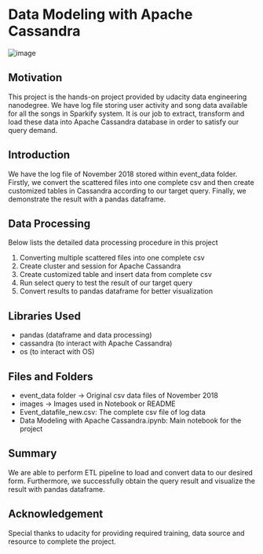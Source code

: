 # Data Modeling with Apache Cassandra
![image](image/cassandra.png)

## Motivation
This project is the hands-on project provided by udacity data engineering nanodegree. We have log file storing user activity and song data available for all the songs in Sparkify system. It is our job to extract, transform and load these data into Apache Cassandra database in order to satisfy our query demand.

## Introduction
We have the log file of November 2018 stored within event_data folder. Firstly, we convert the scattered files into one complete csv and then create customized tables in Cassandra according to our target query. Finally, we demonstrate the result with a pandas dataframe.

## Data Processing 
Below lists the detailed data processing procedure in this project

1. Converting multiple scattered files into one complete csv
2. Create cluster and session for Apache Cassandra
3. Create customized table and insert data from complete csv
4. Run select query to test the result of our target query
5. Convert results to pandas dataframe for better visualization

## Libraries Used
- pandas (dataframe and data processing)
- cassandra (to interact with Apache Cassandra)
- os (to interact with OS)

## Files and Folders
- event_data folder
    -> Original csv data files of November 2018 
- images
    -> Images used in Notebook or README
- Event_datafile_new.csv: The complete csv file of log data
- Data Modeling with Apache Cassandra.ipynb: Main notebook for the project

## Summary
We are able to perform ETL pipeline to load and convert data to our desired form. Furthermore, we successfully obtain the query result and visualize the result with pandas dataframe.

## Acknowledgement
Special thanks to udacity for providing required training, data source and resource to complete the project.
